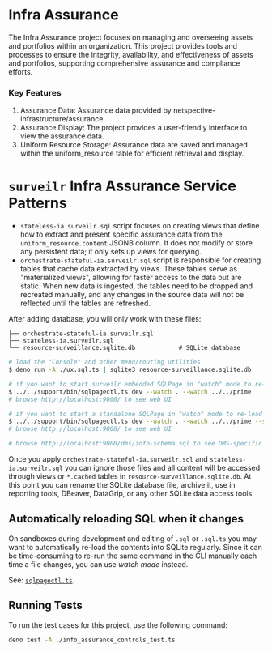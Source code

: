 # Infra Assurance

The Infra Assurance project focuses on managing and overseeing assets and
portfolios within an organization. This project provides tools and processes to
ensure the integrity, availability, and effectiveness of assets and portfolios,
supporting comprehensive assurance and compliance efforts.

### Key Features

1. Assurance Data: Assurance data provided by
   netspective-infrastructure/assurance.
2. Assurance Display: The project provides a user-friendly interface to view the
   assurance data.
3. Uniform Resource Storage: Assurance data are saved and managed within the
   uniform_resource table for efficient retrieval and display.

# `surveilr` Infra Assurance Service Patterns

- `stateless-ia.surveilr.sql` script focuses on creating views that define how
  to extract and present specific assurance data from the
  `uniform_resource.content` JSONB column. It does not modify or store any
  persistent data; it only sets up views for querying.
- `orchestrate-stateful-ia.surveilr.sql` script is responsible for creating
  tables that cache data extracted by views. These tables serve as "materialized
  views", allowing for faster access to the data but are static. When new data
  is ingested, the tables need to be dropped and recreated manually, and any
  changes in the source data will not be reflected until the tables are
  refreshed.

After adding database, you will only work with these files:

```
├── orchestrate-stateful-ia.surveilr.sql
├── stateless-ia.surveilr.sql
└── resource-surveillance.sqlite.db            # SQLite database
```

```bash
# load the "Console" and other menu/routing utilities
$ deno run -A ./ux.sql.ts | sqlite3 resource-surveillance.sqlite.db

# if you want to start surveilr embedded SQLPage in "watch" mode to re-load files automatically
$ ../../support/bin/sqlpagectl.ts dev --watch . --watch ../../prime
# browse http://localhost:9000/ to see web UI

# if you want to start a standalone SQLPage in "watch" mode to re-load files automatically
$ ../../support/bin/sqlpagectl.ts dev --watch . --watch ../../prime --standalone
# browse http://localhost:9000/ to see web UI

# browse http://localhost:9000/dms/info-schema.sql to see DMS-specific
```

Once you apply `orchestrate-stateful-ia.surveilr.sql` and
`stateless-ia.surveilr.sql` you can ignore those files and all content will be
accessed through views or `*.cached` tables in
`resource-surveillance.sqlite.db`. At this point you can rename the SQLite
database file, archive it, use in reporting tools, DBeaver, DataGrip, or any
other SQLite data access tools.

## Automatically reloading SQL when it changes

On sandboxes during development and editing of `.sql` or `.sql.ts` you may want
to automatically re-load the contents into SQLite regularly. Since it can be
time-consuming to re-run the same command in the CLI manually each time a file
changes, you can use _watch mode_ instead.

See: [`sqlpagectl.ts`](../../support/bin/sqlpagectl.ts).

## Running Tests

To run the test cases for this project, use the following command:

```bash
deno test -A ./info_assurance_controls_test.ts
```
